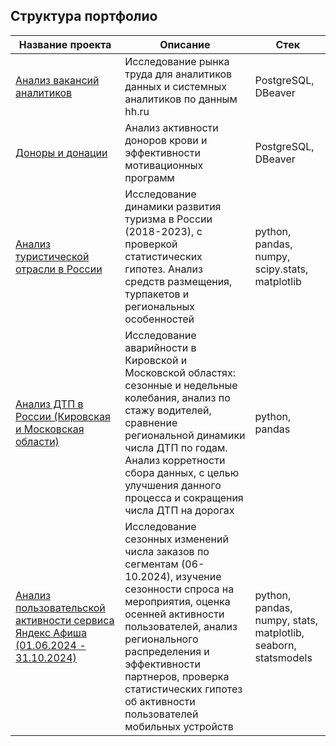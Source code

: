 ## Структура портфолио

| Название проекта | Описание | Стек |
|------------------|----------|------|
| [Анализ вакансий аналитиков](https://github.com/DianaPrudnikova89/Practicum_projects/tree/main/Analysis_of_analyst_vacancies_hh.ru) | Исследование рынка труда для аналитиков данных и системных аналитиков по данным hh.ru | PostgreSQL, DBeaver |
| [Доноры и донации](https://github.com/DianaPrudnikova89/Practicum_projects/tree/main/Donor) | Анализ активности доноров крови и эффективности мотивационных программ | PostgreSQL, DBeaver |  
| [Анализ туристической отрасли в России](https://github.com/DianaPrudnikova89/Practicum_projects/tree/main/EDA_hypothesis_testing) | Исследование динамики развития туризма в России (2018-2023), с проверкой статистических гипотез. Анализ средств размещения, турпакетов и региональных особенностей |python, pandas, numpy, scipy.stats, matplotlib| 
| [ Анализ ДТП в России (Кировская и Московская области)](https://github.com/DianaPrudnikova89/Practicum_projects/tree/main/Problem_dtp_in_Russia) |Исследование аварийности в Кировской и Московской областях: сезонные и недельные колебания, анализ по стажу водителей, сравнение региональной динамики числа ДТП по годам. Анализ корретности сбора данных, с целью улучшения данного процесса и сокращения числа ДТП на дорогах |python, pandas| 
| [ Анализ пользовательской активности сервиса Яндекс Афиша (01.06.2024 - 31.10.2024)](https://github.com/DianaPrudnikova89/Practicum_projects/tree/main/EDA_testing_the_hypotheses_afisha) | Исследование сезонных изменений числа заказов по сегментам (06-10.2024), изучение сезонности спроса на мероприятия, оценка осенней активности пользователей, анализ регионального распределения и эффективности партнеров, проверка статистических гипотез об активности пользователей мобильных устройств|python, pandas, numpy, stats, matplotlib, seaborn, statsmodels| 
